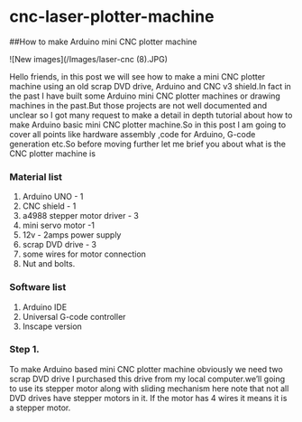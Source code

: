
# cnc-laser-plotter-machine

##How to make Arduino mini CNC plotter machine

![New images](/Images/laser-cnc (8).JPG)


Hello friends, in this post we will see how to make a mini CNC plotter machine using an old scrap DVD drive, Arduino and CNC v3 shield.In fact in the past I have built some Arduino mini CNC plotter machines or drawing machines in the past.But those projects are not well documented and unclear so I got many request to make a detail in depth tutorial about how to make Arduino basic mini CNC plotter machine.So in this post l am going to cover all points like hardware assembly ,code for Arduino, G-code generation etc.So before moving further let me brief you about what is the CNC plotter machine is


### Material list 
1. Arduino UNO - 1
2. CNC shield - 1
3. a4988 stepper motor driver - 3
4. mini servo motor -1
5. 12v - 2amps power supply
6. scrap DVD drive - 3
7. some wires for motor connection
8. Nut and bolts.

### Software list 
1. Arduino IDE
2. Universal G-code controller
3. Inscape version

### Step 1.
To make Arduino based mini CNC plotter machine obviously we need two scrap DVD drive I purchased this drive from my local computer.we’ll going to use its stepper motor along with sliding mechanism here note that not all DVD drives have stepper motors in it. If the motor has 4 wires it means it is a stepper motor.